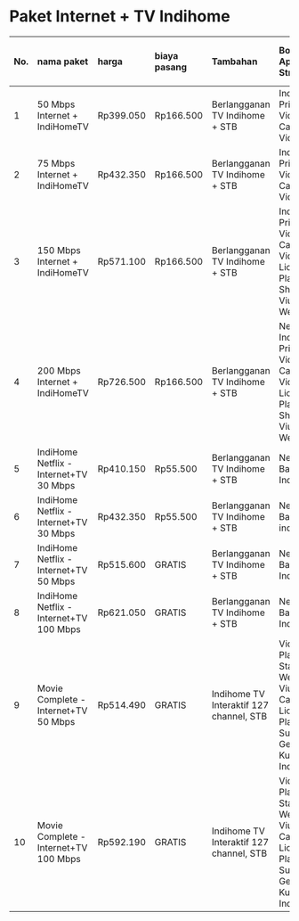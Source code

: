 # Paket Internet + TV Indihome

| No. | nama paket                              | harga     | biaya pasang | Tambahan                                | Bonus Aplikasi Streaming                                                                                           | kecepatan internet | rekomendasi devices yang terhubung |
| :-- | :-------------------------------------- | :-------- | :----------- | :-------------------------------------- | :----------------------------------------------------------------------------------------------------------------- | :----------------- | :--------------------------------- |
| 1   | 50 Mbps Internet + IndiHomeTV           | Rp399.050 | Rp166.500    | Berlangganan TV Indihome + STB          | IndihomeTV, Prime Video, Catchplay, Vidio                                                                          | 50 Mbps            | 5 - 7 Devices                      |
| 2   | 75 Mbps Internet + IndiHomeTV           | Rp432.350 | Rp166.500    | Berlangganan TV Indihome + STB          | IndihomeTV, Prime Video, Catchplay, Vidio                                                                          | 75 Mbps            | 8 - 12 Devices                     |
| 3   | 150 Mbps Internet + IndiHomeTV          | Rp571.100 | Rp166.500    | Berlangganan TV Indihome + STB          | IndihomeTV, Prime Video, Catchplay, Vidio, Lionsgate Play, Shusiroll, Viu, Genflix, WeTV                           | 150 Mbps           | 15 - 20 Devices                    |
| 4   | 200 Mbps Internet + IndiHomeTV          | Rp726.500 | Rp166.500    | Berlangganan TV Indihome + STB          | Netflix, IndihomeTV, Prime Video, Catchplay, Vidio, Lionsgate Play, Shusiroll, Viu, Genflix, WeTV                  | 200 Mbps           | 20 - 25 Devices                    |
| 5   | IndiHome Netflix - Internet+TV 30 Mbps  | Rp410.150 | Rp55.500     | Berlangganan TV Indihome + STB          | Netflix Basic, IndihomeTV,                                                                                         | 30 Mbps            | 3 - 5 Devices                      |
| 6   | IndiHome Netflix - Internet+TV 30 Mbps  | Rp432.350 | Rp55.500     | Berlangganan TV Indihome + STB          | Netflix Basic, indihomeTV                                                                                          | 30 Mbps            | 3 - 5 Devices                      |
| 7   | IndiHome Netflix - Internet+TV 50 Mbps  | Rp515.600 | GRATIS       | Berlangganan TV Indihome + STB          | Netflix Basic, IndihomeTV                                                                                          | 50 Mbps            | 5 - 7 Devices                      |
| 8   | IndiHome Netflix - Internet+TV 100 Mbps | Rp621.050 | GRATIS       | Berlangganan TV Indihome + STB          | Netflix Basic, IndihomeTV                                                                                          | 100 Mbps           | 12 - 15 Devices                    |
| 9   | Movie Complete - Internet+TV 50 Mbps    | Rp514.490 | GRATIS       | Indihome TV Interaktif 127 channel, STB | Vidio Platinum Standard, WeTV iflix, Viu, Catchplay+, Lionsgate Play, Sushiroll, Genflix, Kuncie, Fita, IndihomeTV | 50 Mbps            | 5 - 7 Devices                      |
| 10  | Movie Complete - Internet+TV 100 Mbps   | Rp592.190 | GRATIS       | Indihome TV Interaktif 127 channel, STB | Vidio Platinum Standard, WeTV iflix, Viu, Catchplay+, Lionsgate Play, Sushiroll, Genflix, Kuncie, Fita, IndihomeTV | 100 Mbps           | 12 - 15 Devices                    |
